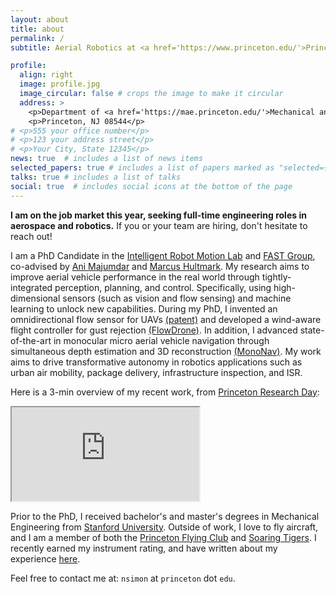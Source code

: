```yaml
---
layout: about
title: about
permalink: /
subtitle: Aerial Robotics at <a href='https://www.princeton.edu/'>Princeton University</a>.

profile:
  align: right
  image: profile.jpg
  image_circular: false # crops the image to make it circular
  address: >
    <p>Department of <a href='https://mae.princeton.edu/'>Mechanical and Aerospace Engineering</a>.</p>
    <p>Princeton, NJ 08544</p>
# <p>555 your office number</p>
# <p>123 your address street</p>
# <p>Your City, State 12345</p>
news: true  # includes a list of news items
selected_papers: true # includes a list of papers marked as "selected={true}"
talks: true # includes a list of talks
social: true  # includes social icons at the bottom of the page
---
```


<!-- Highlight bubble -->
<div class="highlight-bubble">
    <strong>I am on the job market this year, seeking full-time engineering roles in aerospace and robotics.</strong>
    If you or your team are hiring, don't hesitate to reach out!
</div>

I am a PhD Candidate in the [Intelligent Robot Motion Lab](https://irom-lab.princeton.edu/) and [FAST Group](https://fluids.princeton.edu/), co-advised by [Ani Majumdar](https://irom-lab.princeton.edu/majumdar/) and [Marcus Hultmark](https://mae.princeton.edu/people/faculty/hultmark). My research aims to improve aerial vehicle performance in the real world through tightly-integrated perception, planning, and control. Specifically, using high-dimensional sensors (such as vision and flow sensing) and machine learning to unlock new capabilities. During my PhD, I invented an omnidirectional flow sensor for UAVs [(patent)](#patents) and developed a wind-aware flight controller for gust rejection [(FlowDrone)](/flowdrone/). In addition, I advanced state-of-the-art in monocular micro aerial vehicle navigation through simultaneous depth estimation and 3D reconstruction [(MonoNav)](/mononav/). My work aims to drive transformative autonomy in robotics applications such as urban air mobility, package delivery, infrastructure inspection, and ISR.

Here is a 3-min overview of my recent work, from [Princeton Research Day](https://researchday.princeton.edu/):

<div class="row mt-3">
    <div class="col-sm col-12 mt-3 mt-md-0 d-flex justify-content-center">
        <div class="embed-responsive embed-responsive-16by9" style="width: 90%;">
            <iframe class="embed-responsive-item rounded z-depth-1" src="https://www.youtube.com/embed/uw0p1I9V2CM"></iframe>
        </div>
    </div>
</div>


<div class="row mt-3">
    <div class="col-sm col-12">
    </div>
</div>

Prior to the PhD, I received bachelor's and master's degrees in Mechanical Engineering from [Stanford University](https://me.stanford.edu/). Outside of work, I love to fly aircraft, and I am a member of both the [Princeton Flying Club](http://www.princetonflyingclub.com/) and [Soaring Tigers](https://soaringtigers.org/). I recently earned my instrument rating, and have written about my experience [here](./projects/instrument).

Feel free to contact me at: ``nsimon`` at ``princeton`` dot ``edu``.
